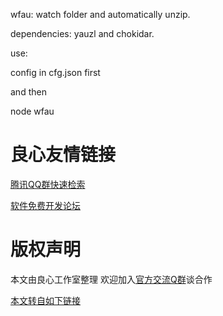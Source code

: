 wfau: watch folder and automatically unzip.

dependencies: yauzl and chokidar. 

use:

config in cfg.json first

and then

node wfau


 # 良心友情链接

[腾讯QQ群快速检索](http://u.720life.cn/s/8cf73f7c)

[软件免费开发论坛](http://u.720life.cn/s/bbb01dc0)

# 版权声明 

本文由良心工作室整理 欢迎加入[官方交流Q群](https://u.720life.cn/s/f2316816)谈合作

[本文转自如下链接](http://u.720life.cn/g/2e71d0f0a5c601172267ba20d3a43c6eafee25ef847695d35c88ddb1127c9007d08df0fdf1e0d4171b2383c1884b63a44238ea7e707a2c9cd5e0343ac8b7d27c699848b881dc275da0e03feb0b184d51)